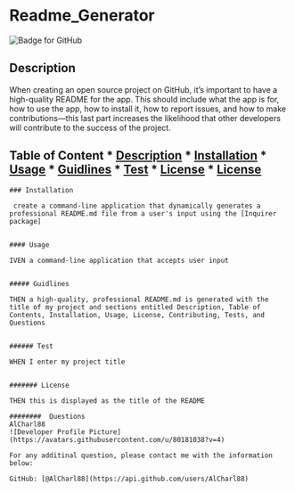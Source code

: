 # Readme_Generator
  ![Badge for GitHub](https://img.shields.io/github/languages/top/AlCharl88/undefined?style=flat&logo=appveyor) 

  ## Description

  When creating an open source project on GitHub, it’s important to have a high-quality README for the app. This should include what the app is for, how to use the app, how to install it, how to report issues, and how to make contributions&mdash;this last part increases the likelihood that other developers will contribute to the success of the project. 
  ## Table of Content * [Description](#descripton) * [Installation](#installation) * [Usage](#usage) * [Guidlines](#guidlines) * [Test](#test) * [License](#license) * [License](#license)
    
    ### Installation
    
     create a command-line application that dynamically generates a professional README.md file from a user's input using the [Inquirer package]
    
    
    #### Usage
    
    IVEN a command-line application that accepts user input
    
    
    ##### Guidlines
    
    THEN a high-quality, professional README.md is generated with the title of my project and sections entitled Description, Table of Contents, Installation, Usage, License, Contributing, Tests, and Questions
    
    
    ###### Test
    
    WHEN I enter my project title
    
    
    ####### License
    
    THEN this is displayed as the title of the README
    
    ########  Questions
    AlCharl88
    ![Developer Profile Picture](https://avatars.githubusercontent.com/u/80181038?v=4) 
  
    For any additinal question, please contact me with the information below:
   
    GitHub: [@AlCharl88](https://api.github.com/users/AlCharl88)
    